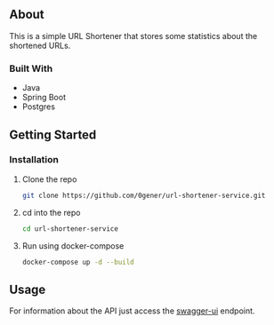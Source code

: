<!-- ABOUT THE PROJECT -->
## About 
This is a simple URL Shortener that stores some statistics about the shortened URLs.

### Built With

* Java
* Spring Boot
* Postgres

<!-- GETTING STARTED -->
## Getting Started

### Installation

1. Clone the repo
   ```sh
   git clone https://github.com/0gener/url-shortener-service.git
   ```
2. cd into the repo
   ```sh
   cd url-shortener-service
   ```
3. Run using docker-compose
   ```sh
   docker-compose up -d --build
   ```



<!-- USAGE EXAMPLES -->
## Usage

For information about the API just access the [swagger-ui](https://localhost:8080/swagger-ui.html) endpoint.
